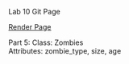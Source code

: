 Lab 10 Git Page

[Render Page](https://s24db72latham.onrender.com/)

Part 5:
Class: Zombies <br>
Attributes: zombie_type, size, age
